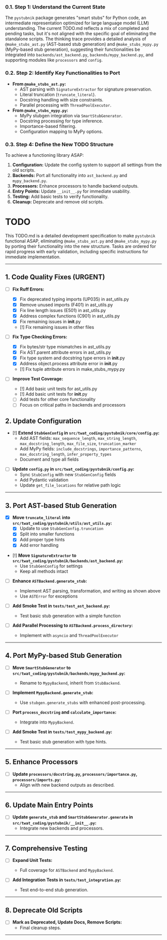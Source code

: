 ### 0.1. Step 1: Understand the Current State

The `pystubnik` package generates "smart stubs" for Python code, an intermediate representation optimized for large language model (LLM) understanding. The current TODO.md reflects a mix of completed and pending tasks, but it's not aligned with the specific goal of eliminating the standalone scripts. The thinking trace provides a detailed analysis of `@make_stubs_ast.py` (AST-based stub generation) and `@make_stubs_mypy.py` (MyPy-based stub generation), suggesting their functionalities be integrated into `backends/ast_backend.py`, `backends/mypy_backend.py`, and supporting modules like `processors` and `config`.

### 0.2. Step 2: Identify Key Functionalities to Port

- **From `@make_stubs_ast.py`:**
  - AST parsing with `SignatureExtractor` for signature preservation.
  - Literal truncation (`truncate_literal`).
  - Docstring handling with size constraints.
  - Parallel processing with `ThreadPoolExecutor`.
- **From `@make_stubs_mypy.py`:**
  - MyPy stubgen integration via `SmartStubGenerator`.
  - Docstring processing for type inference.
  - Importance-based filtering.
  - Configuration mapping to MyPy options.

### 0.3. Step 4: Define the New TODO Structure

To achieve a functioning library ASAP:
1. **Configuration:** Update the config system to support all settings from the old scripts.
2. **Backends:** Port all functionality into `ast_backend.py` and `mypy_backend.py`.
3. **Processors:** Enhance processors to handle backend outputs.
4. **Entry Points:** Update `__init__.py` for immediate usability.
5. **Testing:** Add basic tests to verify functionality.
6. **Cleanup:** Deprecate and remove old scripts.

# TODO

This TODO.md is a detailed development specification to make `pystubnik` functional ASAP, eliminating `@make_stubs_ast.py` and `@make_stubs_mypy.py` by porting their functionality into the new structure. Tasks are ordered for rapid progress with early validation, including specific instructions for immediate implementation.

---

## 1. Code Quality Fixes (URGENT)

- [ ] **Fix Ruff Errors:**
  - [x] Fix deprecated typing imports (UP035) in ast_utils.py
  - [x] Remove unused imports (F401) in ast_utils.py
  - [x] Fix line length issues (E501) in ast_utils.py
  - [x] Address complex functions (C901) in ast_utils.py
  - [x] Fix remaining issues in __init__.py
  - [!] Fix remaining issues in other files

- [ ] **Fix Type Checking Errors:**
  - [x] Fix bytes/str type mismatches in ast_utils.py
  - [x] Fix AST.parent attribute errors in ast_utils.py
  - [x] Fix type system and docstring type errors in __init__.py
  - [x] Address object.process attribute error in __init__.py
  - [!] Fix tuple attribute errors in make_stubs_mypy.py

- [ ] **Improve Test Coverage:**
  - [!] Add basic unit tests for ast_utils.py
  - [!] Add basic unit tests for __init__.py
  - [ ] Add tests for other core functionality
  - [ ] Focus on critical paths in backends and processors

## 2. Update Configuration

- [!] **Extend `StubGenConfig` in `src/twat_coding/pystubnik/core/config.py`:**
  - Add AST fields: `max_sequence_length`, `max_string_length`, `max_docstring_length`, `max_file_size`, `truncation_marker`
  - Add MyPy fields: `include_docstrings`, `importance_patterns`, `max_docstring_length`, `infer_property_types`
  - Document and type all fields

- [ ] **Update `config.py` in `src/twat_coding/pystubnik/config.py`:**
  - Sync `StubConfig` with new `StubGenConfig` fields
  - Add Pydantic validation
  - Update `get_file_locations` for relative path logic

---

## 3. Port AST-based Stub Generation

- [x] **Move `truncate_literal` into `src/twat_coding/pystubnik/utils/ast_utils.py`:**
  - [x] Update to use `StubGenConfig.truncation`
  - [x] Split into smaller functions
  - [x] Add proper type hints
  - [x] Add error handling

- [!] **Move `SignatureExtractor` to `src/twat_coding/pystubnik/backends/ast_backend.py`:**
  - Use `StubGenConfig` for settings
  - Keep all methods intact

- [ ] **Enhance `ASTBackend.generate_stub`:**
  - Implement AST parsing, transformation, and writing as shown above
  - Use `ASTError` for exceptions

- [ ] **Add Smoke Test in `tests/test_ast_backend.py`:**
  - Test basic stub generation with a simple function

- [ ] **Add Parallel Processing to `ASTBackend.process_directory`:**
  - Implement with `asyncio` and `ThreadPoolExecutor`

---

## 4. Port MyPy-based Stub Generation

- [ ] **Move `SmartStubGenerator` to `src/twat_coding/pystubnik/backends/mypy_backend.py`:**
  - Rename to `MypyBackend`, inherit from `StubBackend`.

- [ ] **Implement `MypyBackend.generate_stub`:**
  - Use `stubgen.generate_stubs` with enhanced post-processing.

- [ ] **Port `process_docstring` and `calculate_importance`:**
  - Integrate into `MypyBackend`.

- [ ] **Add Smoke Test in `tests/test_mypy_backend.py`:**
  - Test basic stub generation with type hints.

---

## 5. Enhance Processors

- [ ] **Update `processors/docstring.py`, `processors/importance.py`, `processors/imports.py`:**
  - Align with new backend outputs as described.

---

## 6. Update Main Entry Points

- [ ] **Update `generate_stub` and `SmartStubGenerator.generate` in `src/twat_coding/pystubnik/__init__.py`:**
  - Integrate new backends and processors.

---

## 7. Comprehensive Testing

- [ ] **Expand Unit Tests:**
  - Full coverage for `ASTBackend` and `MypyBackend`.

- [ ] **Add Integration Tests in `tests/test_integration.py`:**
  - Test end-to-end stub generation.

---

## 8. Deprecate Old Scripts

- [ ] **Mark as Deprecated, Update Docs, Remove Scripts:**
  - Final cleanup steps.

---

